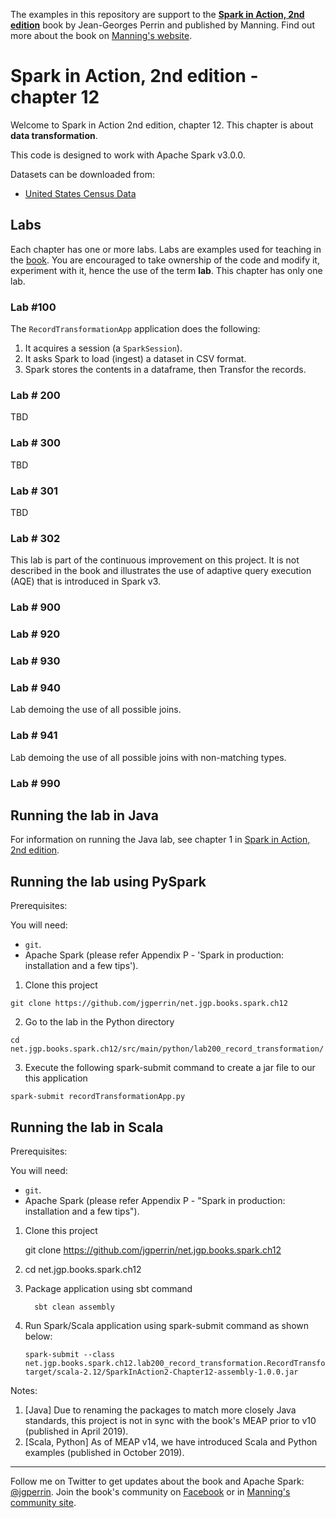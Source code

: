The examples in this repository are support to the **[Spark in Action, 2nd edition](http://jgp.net/sia)** book by Jean-Georges Perrin and published by Manning. Find out more about the book on [Manning's website](http://jgp.net/sia).

# Spark in Action, 2nd edition - chapter 12

Welcome to Spark in Action 2nd edition, chapter 12. This chapter is about **data transformation**.

This code is designed to work with Apache Spark v3.0.0.

Datasets can be downloaded from:
* [United States Census Data](https://factfinder.census.gov/bkmk/table/1.0/en/PEP/2017/PEPANNRES/0100000US.05000.004|0400000US01.05000|0400000US02.05000|0400000US04.05000|0400000US05.05000|0400000US06.05000|0400000US08.05000|0400000US09.05000|0400000US10.05000|0400000US11.05000|0400000US12.05000|0400000US13.05000|0400000US15.05000|0400000US16.05000|0400000US17.05000|0400000US18.05000|0400000US19.05000|0400000US20.05000|0400000US21.05000|0400000US22.05000|0400000US23.05000|0400000US24.05000|0400000US25.05000|0400000US26.05000|0400000US27.05000|0400000US28.05000|0400000US29.05000|0400000US30.05000|0400000US31.05000|0400000US32.05000|0400000US33.05000|0400000US34.05000|0400000US35.05000|0400000US36.05000|0400000US37.05000|0400000US38.05000|0400000US39.05000|0400000US40.05000|0400000US41.05000|0400000US42.05000|0400000US44.05000|0400000US45.05000|0400000US46.05000|0400000US47.05000|0400000US48.05000|0400000US49.05000|0400000US50.05000|0400000US51.05000|0400000US53.05000|0400000US54.05000|0400000US55.05000|0400000US56.05000)

## Labs

Each chapter has one or more labs. Labs are examples used for teaching in the [book](https://www.manning.com/books/spark-in-action-second-edition?a_aid=jgp). You are encouraged to take ownership of the code and modify it, experiment with it, hence the use of the term **lab**. This chapter has only one lab.

### Lab \#100

The `RecordTransformationApp` application does the following:

1.	It acquires a session (a `SparkSession`).
2.	It asks Spark to load (ingest) a dataset in CSV format.
3.	Spark stores the contents in a dataframe, then Transfor the records.

### Lab \# 200

TBD

### Lab \# 300

TBD

### Lab \# 301

TBD

### Lab \# 302

This lab is part of the continuous improvement on this project. It is not described in the book and illustrates the use of adaptive query execution (AQE) that is introduced in Spark v3.

### Lab \# 900

### Lab \# 920

### Lab \# 930

### Lab \# 940

Lab demoing the use of all possible joins.

### Lab \# 941

Lab demoing the use of all possible joins with non-matching types.

### Lab \# 990

## Running the lab in Java

For information on running the Java lab, see chapter 1 in [Spark in Action, 2nd edition](http://jgp.net/sia).

## Running the lab using PySpark

Prerequisites:

You will need:
 * `git`.
 * Apache Spark (please refer Appendix P - 'Spark in production: installation and a few tips').

1. Clone this project

```
git clone https://github.com/jgperrin/net.jgp.books.spark.ch12
```

2. Go to the lab in the Python directory

```
cd net.jgp.books.spark.ch12/src/main/python/lab200_record_transformation/
```

3. Execute the following spark-submit command to create a jar file to our this application

 ```
spark-submit recordTransformationApp.py
 ```

## Running the lab in Scala

Prerequisites:

You will need:
 * `git`.
 * Apache Spark (please refer Appendix P - "Spark in production: installation and a few tips"). 

1. Clone this project

    git clone https://github.com/jgperrin/net.jgp.books.spark.ch12

2. cd net.jgp.books.spark.ch12

3. Package application using sbt command

   ```
     sbt clean assembly
   ```

4. Run Spark/Scala application using spark-submit command as shown below:

   ```
   spark-submit --class net.jgp.books.spark.ch12.lab200_record_transformation.RecordTransformationScalaApp target/scala-2.12/SparkInAction2-Chapter12-assembly-1.0.0.jar  
   ```

Notes: 
 1. [Java] Due to renaming the packages to match more closely Java standards, this project is not in sync with the book's MEAP prior to v10 (published in April 2019).
 2. [Scala, Python] As of MEAP v14, we have introduced Scala and Python examples (published in October 2019).
 



---

Follow me on Twitter to get updates about the book and Apache Spark: [@jgperrin](https://twitter.com/jgperrin). Join the book's community on [Facebook](https://fb.com/SparkInAction/) or in [Manning's community site](https://forums.manning.com/forums/spark-in-action-second-edition?a_aid=jgp).
